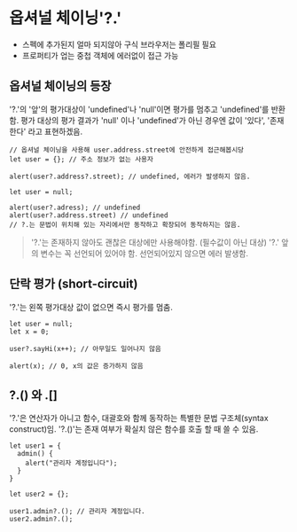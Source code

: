 # 옵셔널 체이닝'?.'
- 스펙에 추가된지 얼마 되지않아 구식 브라우저는 폴리필 필요
- 프로퍼티가 업는 중첩 객체에 에러없이 접근 가능

## 옵셔널 체이닝의 등장
'?.'의 '앞'의 평가대상이 'undefined'나 'null'이면 평가를 멈추고 'undefined'를 반환함.
평가 대상의 평가 결과가 'null' 이나 'undefined'가 아닌 경우엔 값이 '있다', '존재한다' 라고 표현하겠음.
```
// 옵셔널 체이닝을 사용해 user.address.street에 안전하게 접근해봅시당
let user = {}; // 주소 정보가 없는 사용자

alert(user?.address?.street); // undefined, 에러가 발생하지 않음. 
```
```
let user = null;

alert(user?.adress); // undefined
alert(user?.address.street) // undefined
// ?.는 문법이 위치해 있는 자리에서만 동작하고 확장되어 동작하지는 않음.
```
> '?.'는 존재하지 않아도 괜찮은 대상에만 사용해야함. (필수값이 아닌 대상)
> '?.' 앞의 변수는 꼭 선언되어 있어야 함. 선언되어있지 않으면 에러 발생함.

## 단락 평가 (short-circuit)
'?.'는 왼쪽 평가대상 값이 없으면 즉시 평가를 멈춤.
```
let user = null;
let x = 0;

user?.sayHi(x++); // 아무일도 일어나지 않음

alert(x); // 0, x의 값은 증가하지 않음
```

## ?.() 와 .[]
'?.'은 연산자가 아니고 함수, 대괄호와 함께 동작하는 특별한 문법 구조체(syntax construct)임.
'?.()'는 존재 여부가 확실치 않은 함수를 호출 할 때 쓸 수 있음.
```
let user1 = {
  admin() {
    alert("관리자 계정입니다");
  } 
}

let user2 = {};

user1.admin?.(); // 관리자 계정입니다.
user2.admin?.(); 
```
